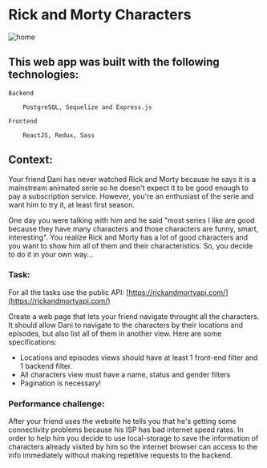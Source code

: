# Rick and Morty Characters

![home]()



## This web app was built with the following technologies:

`Backend` 
```
    PostgreSQL, Sequelize and Express.js
```

`Frontend` 
```
    ReactJS, Redux, Sass
```

## Context:

Your friend Dani has never watched Rick and Morty because he says it is a mainstream animated serie so he doesn't expect it to be good enough to pay a subscription service. However, you're an enthusiast of the serie and want him to try it, at least first season.

One day you were talking with him and he said "most series I like are good because they have many characters and those characters are funny, smart, interesting". You realize Rick and Morty has a lot of good characters and you want to show him all of them and their characteristics. So, you decide to do it in your own way...

### Task:

For all the tasks use the public API: [https://rickandmortyapi.com/](https://rickandmortyapi.com/)

Create a web page that lets your friend navigate throught all the characters. It should allow Dani to navigate to the characters by their locations and episodes, but also list all of them in another view. Here are some specifications:

- Locations and episodes views should have at least 1 front-end filter and 1 backend filter.
- All characters view must have a name, status and gender filters
- Pagination is necessary!

### Performance challenge:

After your friend uses the website he tells you that he's getting some connectivity problems because his ISP has bad internet speed rates. In order to help him you decide to use local-storage to save the information of characters already visited by him so the internet browser can access to the info immediately without making repetitive requests to the backend.




  
